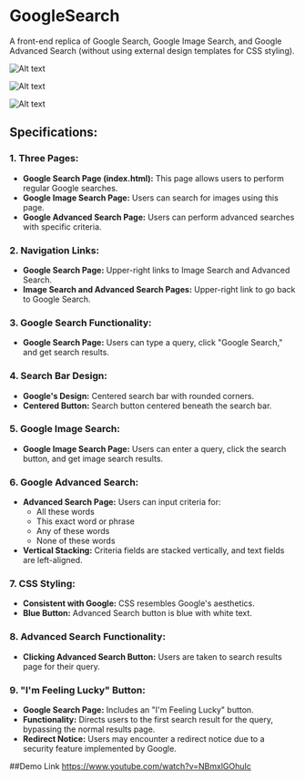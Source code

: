 # GoogleSearch

A front-end replica of Google Search, Google Image Search, and Google Advanced Search (without using external design templates for CSS styling).

![Alt text](https://res.cloudinary.com/ddhxwfbaj/image/upload/v1711273098/Screenshot_2024-03-24_at_10.35.02_fguhgz.png)

![Alt text](https://res.cloudinary.com/ddhxwfbaj/image/upload/v1711273099/Screenshot_2024-03-24_at_10.35.25_y2tshf.png)

![Alt text](https://res.cloudinary.com/ddhxwfbaj/image/upload/v1711273100/Screenshot_2024-03-24_at_10.35.43_ktgtlz.png)


## Specifications:

### 1. Three Pages:
- **Google Search Page (index.html):** This page allows users to perform regular Google searches.
- **Google Image Search Page:** Users can search for images using this page.
- **Google Advanced Search Page:** Users can perform advanced searches with specific criteria.

### 2. Navigation Links:
- **Google Search Page:** Upper-right links to Image Search and Advanced Search.
- **Image Search and Advanced Search Pages:** Upper-right link to go back to Google Search.

### 3. Google Search Functionality:
- **Google Search Page:** Users can type a query, click "Google Search," and get search results.

### 4. Search Bar Design:
- **Google's Design:** Centered search bar with rounded corners.
- **Centered Button:** Search button centered beneath the search bar.

### 5. Google Image Search:
- **Google Image Search Page:** Users can enter a query, click the search button, and get image search results.

### 6. Google Advanced Search:
- **Advanced Search Page:** Users can input criteria for:
  - All these words
  - This exact word or phrase
  - Any of these words
  - None of these words
- **Vertical Stacking:** Criteria fields are stacked vertically, and text fields are left-aligned.

### 7. CSS Styling:
- **Consistent with Google:** CSS resembles Google's aesthetics.
- **Blue Button:** Advanced Search button is blue with white text.

### 8. Advanced Search Functionality:
- **Clicking Advanced Search Button:** Users are taken to search results page for their query.

### 9. "I'm Feeling Lucky" Button:
- **Google Search Page:** Includes an "I'm Feeling Lucky" button.
- **Functionality:** Directs users to the first search result for the query, bypassing the normal results page.
- **Redirect Notice:** Users may encounter a redirect notice due to a security feature implemented by Google.


##Demo Link
https://www.youtube.com/watch?v=NBmxlGOhuIc
